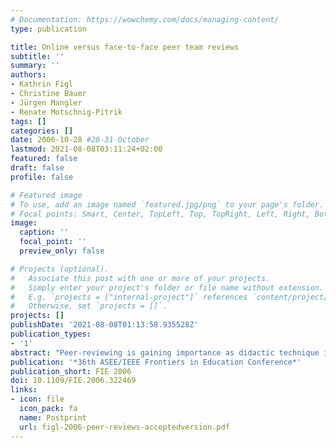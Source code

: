 ```yaml
---
# Documentation: https://wowchemy.com/docs/managing-content/
type: publication

title: Online versus face-to-face peer team reviews
subtitle: ''
summary: ''
authors:
- Kathrin Figl
- Christine Bauer
- Jürgen Mangler
- Renate Motschnig-Pitrik
tags: []
categories: []
date: 2006-10-28 #28-31 October
lastmod: 2021-08-08T03:11:24+02:00
featured: false
draft: false
profile: false

# Featured image
# To use, add an image named `featured.jpg/png` to your page's folder.
# Focal points: Smart, Center, TopLeft, Top, TopRight, Left, Right, BottomLeft, Bottom, BottomRight.
image:
  caption: ''
  focal_point: ''
  preview_only: false

# Projects (optional).
#   Associate this post with one or more of your projects.
#   Simply enter your project's folder or file name without extension.
#   E.g. `projects = ["internal-project"]` references `content/project/deep-learning/index.md`.
#   Otherwise, set `projects = []`.
projects: []
publishDate: '2021-08-08T01:13:58.935528Z'
publication_types:
- '1'
abstract: "Peer-reviewing is gaining importance as didactic technique in computer science courses. Through reviewing their peers, students develop evaluation skills, increase their reflection ability, and develop awareness of their own work's quality. This paper presents an experimental study exploring communication and collaboration aspects of the peer-reviewing task. In particular, the study analyzes differences between the face-to-face and the online setting. Both settings were implemented and investigated with respect to communication and collaboration in and among teams as well as workload distribution. The results show that students highly appreciated many aspects of the online reviewing tool but found themselves constrained by the lack of discussion, which they experienced and valued in the face-to-face process. The paper discusses further results regarding team communication and collaboration and their implications on the specific didactical use of online and face-to-face peer-reviewing."
publication: '*36th ASEE/IEEE Frontiers in Education Conference*'
publication_short: FIE 2006
doi: 10.1109/FIE.2006.322469
links: 
- icon: file
  icon_pack: fa
  name: Postprint
  url: figl-2006-peer-reviews-acceptedversion.pdf
---
```


